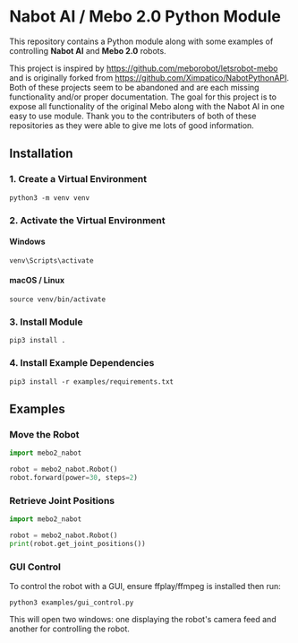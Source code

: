 # Nabot AI / Mebo 2.0 Python Module

This repository contains a Python module along with some examples of controlling **Nabot AI** and **Mebo 2.0** robots.  

This project is inspired by <https://github.com/meborobot/letsrobot-mebo> and is originally forked from <https://github.com/Ximpatico/NabotPythonAPI>. Both of these projects seem to be abandoned and are each missing functionality and/or proper documentation. The goal for this project is to expose all functionality of the original Mebo along with the Nabot AI in one easy to use module. Thank you to the contributers of both of these repositories as they were able to give me lots of good information. 

## Installation

### 1. Create a Virtual Environment
```
python3 -m venv venv
```

### 2. Activate the Virtual Environment

#### Windows
```
venv\Scripts\activate
```

#### macOS / Linux
```
source venv/bin/activate
```

### 3. Install Module
```
pip3 install .
```

### 4. Install Example Dependencies
```
pip3 install -r examples/requirements.txt
```

## Examples

### Move the Robot
```python
import mebo2_nabot

robot = mebo2_nabot.Robot()
robot.forward(power=30, steps=2)
```

### Retrieve Joint Positions
```python
import mebo2_nabot

robot = mebo2_nabot.Robot()
print(robot.get_joint_positions())
```

### GUI Control

To control the robot with a GUI, ensure ffplay/ffmpeg is installed then run:
```
python3 examples/gui_control.py
```
This will open two windows: one displaying the robot's camera feed and another for controlling the robot.
